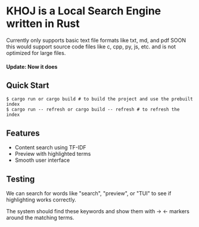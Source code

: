 # KHOJ is a Local Search Engine written in Rust
Currently only supports basic text file formats like txt, md, and pdf
SOON this would support source code files like c, cpp, py, js, etc.
and is not optimized for large files.
#### Update: Now it does

## Quick Start

```console
$ cargo run or cargo build # to build the project and use the prebuilt index
$ cargo run -- refresh or cargo build -- refresh # to refresh the index
```

## Features
- Content search using TF-IDF
- Preview with highlighted terms
- Smooth user interface

## Testing
We can search for words like "search", "preview", or "TUI" to see if highlighting works correctly.

The system should find these keywords and show them with → ← markers around the matching terms.
